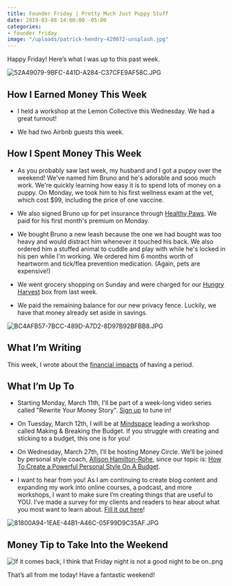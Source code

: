 ```yaml
---
title: Founder Friday | Pretty Much Just Puppy Stuff
date: 2019-03-08 14:00:00 -05:00
categories:
- founder friday
image: "/uploads/patrick-hendry-420072-unsplash.jpg"
---
```


Happy Friday! Here’s what I was up to this past week.

![52A49079-9BFC-441D-A284-C37CFE9AF58C.JPG](/uploads/52A49079-9BFC-441D-A284-C37CFE9AF58C.JPG)

## **How I Earned Money This Week**

* I held a workshop at the Lemon Collective this Wednesday. We had a great turnout!

* We had two Airbnb guests this week.

## **How I Spent Money This Week**

* As you probably saw last week, my husband and I got a puppy over the weekend! We've named him Bruno and he's adorable and sooo much work. We're quickly learning how easy it is to spend lots of money on a puppy. On Monday, we took him to his first wellness exam at the vet, which cost $99, including the price of one vaccine.

* We also signed Bruno up for pet insurance through [Healthy Paws](https://refer.healthypawspetinsurance.com/MaryG). We paid for his first month's premium on Monday.

* We bought Bruno a new leash because the one we had bought was too heavy and would distract him whenever it touched his back. We also ordered him a stuffed animal to cuddle and  play with while he's locked in his pen while I'm working. We ordered him 6 months worth of heartworm and tick/flea prevention medication. (Again, pets are expensive!)

* We went grocery shopping on Sunday and were charged for our [Hungry Harvest](http://hharvest.net/m5didTk) box from last week.

* We paid the remaining balance for our new privacy fence. Luckily, we have that money already set aside in savings.

![BC4AFB57-7BCC-489D-A7D2-8D97B92BFBB8.JPG](/uploads/BC4AFB57-7BCC-489D-A7D2-8D97B92BFBB8.JPG)

## **What I’m Writing**

This week, I wrote about the [financial impacts](https://www.maggiegermano.com/blog/the-economics-of-menstruation/) of having a period.

## **What I’m Up To**

* Starting Monday, March 11th, I'll be part of a week-long video series called "Rewrite Your Money Story". [Sign up](https://rewriteyourmoneystory.com/#MaggieGermano) to tune in!

* On Tuesday, March 12th, I will be at [Mindspace](https://www.eventbrite.com/e/making-breaking-the-budget-tickets-55047193638) leading a workshop called Making & Breaking the Budget. If you struggle with creating and sticking to a budget, this one is for you!

* On Wednesday, March 27th, I’ll be hosting Money Circle. We’ll be joined by personal style coach, [Allison Hamilton-Rohe](https://dailyoutfit.com/), since our topic is: [How To Create a Powerful Personal Style On A Budget](https://www.eventbrite.com/e/money-circle-how-to-create-a-powerful-personal-style-on-a-budget-tickets-54939672038).

* I want to hear from you! As I am continuing to create blog content and expanding my work into online courses, a podcast, and more workshops, I want to make sure I’m creating things that are useful to YOU. I’ve made a survey for my clients and readers to hear about what you most want to learn about. [Fill it out here](https://docs.google.com/forms/d/e/1FAIpQLSedjARbOmwC3_EomplCDDmNze_ZVLHwymIhqJbNcNqvM6gWVg/viewform?usp=sf_link)!

![81800A94-1EAE-44B1-A46C-05F99D9C35AF.JPG](/uploads/81800A94-1EAE-44B1-A46C-05F99D9C35AF.JPG)

## **Money Tip to Take Into the Weekend**

![If it comes back, I think that Friday night is not a good night to be on..png](/uploads/If%20it%20comes%20back,%20I%20think%20that%20Friday%20night%20is%20not%20a%20good%20night%20to%20be%20on..png)

That’s all from me today! Have a fantastic weekend!